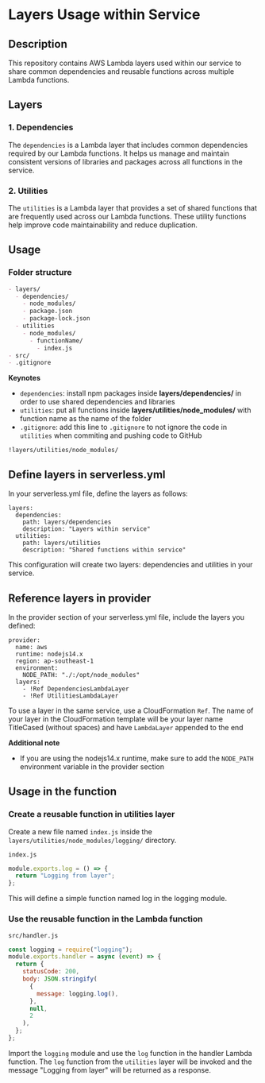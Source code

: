 # Layers Usage within Service

## Description

This repository contains AWS Lambda layers used within our service to share common dependencies and reusable functions across multiple Lambda functions.

## Layers

### 1. Dependencies

The `dependencies` is a Lambda layer that includes common dependencies required by our Lambda functions. It helps us manage and maintain consistent versions of libraries and packages across all functions in the service.

### 2. Utilities

The `utilities` is a Lambda layer that provides a set of shared functions that are frequently used across our Lambda functions. These utility functions help improve code maintainability and reduce duplication.

## Usage

### Folder structure

```markdown
- layers/
  - dependencies/
    - node_modules/
    - package.json
    - package-lock.json
  - utilities
    - node_modules/
      - functionName/
        - index.js
- src/
- .gitignore
```

**Keynotes**

- `dependencies`: install npm packages inside **layers/dependencies/** in order to use shared dependencies and libraries
- `utilities`: put all functions inside **layers/utilities/node_modules/** with function name as the name of the folder
- `.gitignore`: add this line to `.gitignore` to not ignore the code in `utilities` when commiting and pushing code to GitHub

```
!layers/utilities/node_modules/
```

## Define layers in serverless.yml

In your serverless.yml file, define the layers as follows:

```
layers:
  dependencies:
    path: layers/dependencies
    description: "Layers within service"
  utilities:
    path: layers/utilities
    description: "Shared functions within service"
```

This configuration will create two layers: dependencies and utilities in your service.

## Reference layers in provider

In the provider section of your serverless.yml file, include the layers you defined:

```
provider:
  name: aws
  runtime: nodejs14.x
  region: ap-southeast-1
  environment:
    NODE_PATH: "./:/opt/node_modules"
  layers:
    - !Ref DependenciesLambdaLayer
    - !Ref UtilitiesLambdaLayer
```

To use a layer in the same service, use a CloudFormation `Ref`. The name of your layer in the CloudFormation template will be your layer name TitleCased (without spaces) and have `LambdaLayer` appended to the end

**Additional note**

- If you are using the nodejs14.x runtime, make sure to add the `NODE_PATH` environment variable in the provider section

## Usage in the function

### Create a reusable function in utilities layer

Create a new file named `index.js` inside the `layers/utilities/node_modules/logging/` directory.

`index.js`

```javascript
module.exports.log = () => {
  return "Logging from layer";
};
```

This will define a simple function named log in the logging module.

### Use the reusable function in the Lambda function

`src/handler.js`

```javascript
const logging = require("logging");
module.exports.handler = async (event) => {
  return {
    statusCode: 200,
    body: JSON.stringify(
      {
        message: logging.log(),
      },
      null,
      2
    ),
  };
};
```

Import the `logging` module and use the `log` function in the handler Lambda function. The `log` function from the `utilities` layer will be invoked and the message "Logging from layer" will be returned as a response.
